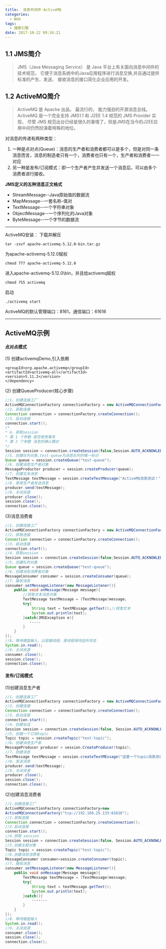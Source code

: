 ```yaml
---
title:  消息中间件-ActiveMQ
categories:
  - Web
tags:
  - 搜索引擎
date: 2017-10-22 09:34:21
---
```


## 1.1 JMS简介
>JMS（Java Messaging Service） 是 Java 平台上有关面向消息中间件的技术规范， 它便于消息系统中的Java应用程序进行消息交换,并且通过提供标准的产生、发送、 接收消息的接口简化企业应用的开发。

## 1.2 ActiveMQ简介
>ActiveMQ 是 Apache 出品， 最流行的， 能力强劲的开源消息总线。 ActiveMQ 是一个完全支持 JMS1.1 和 J2EE 1.4 规范的 JMS Provider 实现， 尽管 JMS 规范出台已经是很久的事情了，但是JMS在当今的J2EE应用中间仍然扮演着特殊的地位。

<!--more-->

对消息的传递有两种类型：

1.  一种是点对点(Queue)：消息的生产者和消费者都可以是多个，但是对同一条消息而言，消息的制造者只有一个，消费者也只有一个，生产者和消费者一一对应
2. 另一种是发布/订阅模式：即一个生产者产生并发送一个消息后，可以由多个消费者进行接收。

**JMS定义的五种消息正文格式**

* StreamMessage--Java原始值的数据流
* MapMessage--一套名称-值对
* TextMessage--一个字符串对象
* ObjectMessage--一个序列化的Java对象
* ByteMessage--一个字节的数据流

---
ActiveMQ安装：
下载并解压
```shell
tar -zxvf apache-activemq-5.12.0-bin.tar.gz
```
为apache-activemq-5.12.0赋权
```shell
chmod 777 apache-activemq-5.12.0
```
进入apache-activemq-5.12.0\bin，并且给activemq赋权
```shell
chmod 755 activemq 
```
启动
```shell
./activemq start
```
ActiveMQ的默认管理端口：8161，通信端口：61616

---
## ActiveMQ示例

#### 点对点模式
(1) 创建activemqDemo,引入依赖

```<dependency>
<groupId>org.apache.activemq</groupId>
<artifactId>activemq-all</artifactId>
<version>5.11.2</version>
</dependency>
```
(2) 创建QueueProducer(核心步骤)
```java
//1、创建连接工厂
ActiveMQConnectionFactory connectionFactory = new ActiveMQConnectionFaction("tcp://192.168.25.133:61616");
//2、获取连接
Connection connection = connectionFactory.createConnection();
//3、启动连接
connection.start();
/*
* 4、获取session
* 第 1 个参数 是否使用事务
* 第 2 个参数 消息的确认模式
*/
Session session = connection.createSession(false,Session.AUTO_ACKNOWLEDGE);
//5、创建队列对象,test-queue为消息队列的唯一标识
Queue queue = session.createQueue("test-queue");
//6、创建消息生产者对象
MessageProductor producer = session.createProducer(queue);
//7、创建文本消息
TextMessage textMessage = session.createTextMessage("ActiveMQ消息测试！");
//8、使用生产者发送消息
producer.send(textMessage);
//9、关闭资源
producer.close();
session.close();
connection.close();
```

(3)消息消费者
```java
//1、创建连接工厂
ActiveMQConnectionFactory connectionFactory = new ActiveMQConnectionFactory("tcp://192.168.25.133:61616");
//2、获取连接
Connection connection = connectionFactory.createConnection();
//3、启动连接
connection.start();
//4、获取session
Session session = connection.createSession(false,Session.AUTO_ACKNOWLEDGE);
//5、创建队列对象
Queue queue = session.createQueue("test-queue");
//6、创建消息消费者对象
MessageConsumer consumer = session.createConsumer(queue);
//7、接收消息
consumer.setMessageListener(new MessageListener(){
    public void onMessage(Message message){
        //获取文本消息对象
        TextMessage textMessage = (TextMessage)message;
        try{
            String text = textMEssage.getText();//提取文本
            System.out.println(text);
        }catch(JMSException e){
           ·····
        }
    }
});
//8、等待键盘输入，以阻塞线程，是线程保持监听状态
System.in.read();
//9、关闭资源
consumer.close();
session.close();
connection.close();
```

#### 发布/订阅模式

(1)创建消息生产者

```java
//1、创建连接工厂
ActiveMQConnectionFactory connectionFactory = new ActiveMQConnectionFactory("tcp://192.168.25.133:61616");
//2、创建连接
Connection connection = connectionFactory.createConnection();
//3、启动连接
connection.start();
//4、创建会话
Session session = connection.createSession(false, Session.AUTO_ACKNOWLEDGE);
//5、创建一个订阅topic
Topic topic = session.createTopic("text-topic");
//6、创建消息生产者
MessageProducer producer = session.CreateProducer(topic);
//7、创建消息
TextMessage textMessage = session.createTextMEssage("这是一个topic消息测试");
//8、发送消息
producer.send(textMessage);
//9、关闭资源
producer.close();
session.close();
connection.close();
```
(2)创建消息消费者
```java
//1.创建连接工厂
ActiveMQConnectionFactory connectionFactory=new
ActiveMQConnectionFactory("tcp://192.168.25.133:61616");
//2.获取连接
Connection connection = connectionFactory.createConnection();
//3.启动连接
connection.start();
//4.获取 session
Session session = connection.createSession(false, Session.AUTO_ACKNOWLEDGE);
//5.创建主题对象
Topic topic = session.createTopic("test-topic");
//6.创建消息消费者
MessageConsumer consumer=session.createConsumer(topic);
//7、接收消息
consumer.setMessageListener(new MessageListener(){
    public void onMessage(Message message){
        TextMessage textMessage = (TextMessage)message;
        try{
            String text = textMessage.getText();
            System.out.println(text);
        }catch(){
            ·······
        }
    }
});
//8、等待键盘输入
System.in.read();
//9、关闭资源
consumer.close();
session.close();
connection.close();
```
